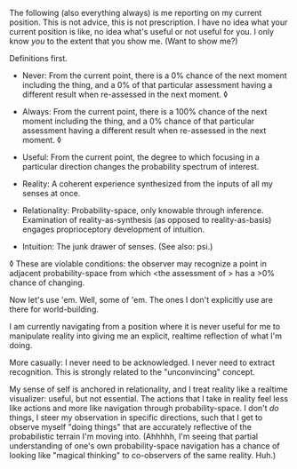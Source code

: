 The following (also everything always) is me reporting on my current position. This is not advice, this is not prescription. I have no idea what your current position is like, no idea what's useful or not useful for you. I only know *you* to the extent that you show me. (Want to show me?)

Definitions first.

* Never: From the current point, there is a 0% chance of the next moment including the thing, and a 0% of that particular assessment having a different result when re-assessed in the next moment. ◊

* Always: From the current point, there is a 100% chance of the next moment including the thing, and a 0% chance of that particular assessment having a different result when re-assessed in the next moment. ◊

* Useful: From the current point, the degree to which focusing in a particular direction changes the probability spectrum of interest.

* Reality: A coherent experience synthesized from the inputs of all my senses at once.

* Relationality: Probability-space, only knowable through inference. Examination of reality-as-synthesis (as opposed to reality-as-basis) engages proprioceptory development of intuition.

* Intuition: The junk drawer of senses. (See also: psi.)

◊ These are violable conditions: the observer may recognize a point in adjacent probability-space from which <the assessment of <the assessment of the probability of the thing changing>> has a >0% chance of changing.


Now let's use 'em. Well, some of 'em. The ones I don't explicitly use are there for world-building.

I am currently navigating from a position where it is never useful for me to manipulate reality into giving me an explicit, realtime reflection of what I'm doing.

More casually: I never need to be acknowledged. I never need to extract recognition. This is strongly related to the "unconvincing" concept.

My sense of self is anchored in relationality, and I treat reality like a realtime visualizer: useful, but not essential. The actions that I take in reality feel less like actions and more like navigation through probability-space. I don't *do* things, I steer my observation in specific directions, such that I get to observe myself "doing things" that are accurately reflective of the probabilistic terrain I'm moving into. (Ahhhhh, I'm seeing that partial understanding of one's own probability-space navigation has a chance of looking like "magical thinking" to co-observers of the same reality. Huh.)
